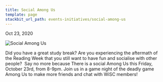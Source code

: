 ```yaml
---
title: Social Among Us
template: page
stackbit_url_path: events-initiatives/social-among-us
---
```

Oct 23, 2020

![Social Among Us](//images.ctfassets.net/2582oijtbxyu/7fuVMBj7YbLHLQx7TrNtT7/64588640125c48851289d693f01d57b9/Screen_Shot_2022-01-04_at_4.11.12_PM.png)

Did you have a great study break? Are you experiencing the aftermath of the Reading Week that you still want to have fun and socialise with other people?⁣
⁣
Say no more because There is a social Among Us this Friday, October 23rd, from 8-9pm. Join us in a game night of the deadly game Among Us to make more friends and chat with WiSC members!